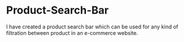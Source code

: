 # Product-Search-Bar
I have created a product search bar which can be used for any kind of filtration between product in an e-commerce website. 
